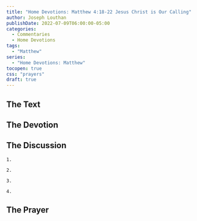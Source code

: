 ```yaml
---
title: "Home Devotions: Matthew 4:18-22 Jesus Christ is Our Calling"
author: Joseph Louthan
publishDate: 2022-07-09T06:00:00-05:00
categories:
  - Commentaries
  - Home Devotions
tags:
  - "Matthew"
series:
  - "Home Devotions: Matthew"
tocopen: true
css: "prayers"
draft: true
---
```

## The Text



## The Devotion



## The Discussion

```text
1. 
```

```text
2. 
```

```text
3. 
```

```text
4. 
```

## The Prayer

>

<div style='font-variant: small-caps;'>

</div>

```text

```

<div style="page-break-after: always;"></div>


